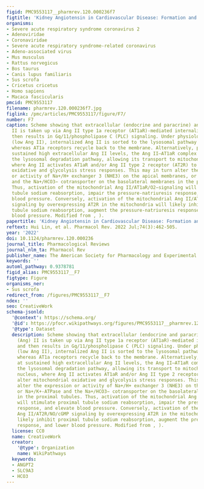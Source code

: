 ```yaml
---
figid: PMC9553117__pharmrev.120.000236f7
figtitle: 'Kidney Angiotensin in Cardiovascular Disease: Formation and Drug Targeting'
organisms:
- Severe acute respiratory syndrome coronavirus 2
- Adenoviridae
- Coronaviridae
- Severe acute respiratory syndrome-related coronavirus
- Adeno-associated virus
- Mus musculus
- Rattus norvegicus
- Bos taurus
- Canis lupus familiaris
- Sus scrofa
- Cricetus cricetus
- Homo sapiens
- Macaca fascicularis
pmcid: PMC9553117
filename: pharmrev.120.000236f7.jpg
figlink: /pmc/articles/PMC9553117/figure/F7/
number: F7
caption: Scheme showing that extracellular (endocrine and paracrine) angiotensin (Ang)
  II is taken up via Ang II type 1a receptor (AT1aR)-mediated internalization and
  then results in Gq/11/phospholipase C (PLC) signaling. Under physiologic conditions
  (low Ang II), internalized Ang II is sorted to the lysosomal pathway for degradation,
  whereas AT1a receptors recycle back to the membrane. Alternatively, particular at
  sustained high extracellular Ang II levels, the Ang II–AT1aR complex may bypass
  the lysosomal degradation pathway, allowing its transport to mitochondria and nucleus,
  where Ang II activates AT1aR and/or Ang II type 2 receptor (AT2R) to alter mitochondrial
  oxidative and glycolysis stress responses. This may in turn alter the expression
  or activity of Na+/H+ exchanger 3 (NHE3) on the apical membranes, or Na+/K+-ATPase
  and the Na+/HCO3− cotransporter on the basolateral membranes in the proximal tubules.
  Thus, activation of the mitochondrial Ang II/AT1aR/O2−signaling will stimulate proximal
  tubule sodium reabsorption, impair the pressure-natriuresis response, and elevate
  blood pressure. Conversely, activation of the mitochondrial Ang II/AT2R/NO/cGMP
  signaling by overexpressing AT2R in the mitochondria will likely inhibit proximal
  tubule sodium reabsorption, augment the pressure-natriuresis response, and lower
  blood pressure. Modified from , ).
papertitle: 'Kidney Angiotensin in Cardiovascular Disease: Formation and Drug Targeting.'
reftext: Hui Lin, et al. Pharmacol Rev. 2022 Jul;74(3):462-505.
year: '2022'
doi: 10.1124/pharmrev.120.000236
journal_title: Pharmacological Reviews
journal_nlm_ta: Pharmacol Rev
publisher_name: The American Society for Pharmacology and Experimental Therapeutics
keywords: ''
automl_pathway: 0.9378781
figid_alias: PMC9553117__F7
figtype: Figure
organisms_ner:
- Sus scrofa
redirect_from: /figures/PMC9553117__F7
ndex: ''
seo: CreativeWork
schema-jsonld:
  '@context': https://schema.org/
  '@id': https://pfocr.wikipathways.org/figures/PMC9553117__pharmrev.120.000236f7.html
  '@type': Dataset
  description: Scheme showing that extracellular (endocrine and paracrine) angiotensin
    (Ang) II is taken up via Ang II type 1a receptor (AT1aR)-mediated internalization
    and then results in Gq/11/phospholipase C (PLC) signaling. Under physiologic conditions
    (low Ang II), internalized Ang II is sorted to the lysosomal pathway for degradation,
    whereas AT1a receptors recycle back to the membrane. Alternatively, particular
    at sustained high extracellular Ang II levels, the Ang II–AT1aR complex may bypass
    the lysosomal degradation pathway, allowing its transport to mitochondria and
    nucleus, where Ang II activates AT1aR and/or Ang II type 2 receptor (AT2R) to
    alter mitochondrial oxidative and glycolysis stress responses. This may in turn
    alter the expression or activity of Na+/H+ exchanger 3 (NHE3) on the apical membranes,
    or Na+/K+-ATPase and the Na+/HCO3− cotransporter on the basolateral membranes
    in the proximal tubules. Thus, activation of the mitochondrial Ang II/AT1aR/O2−signaling
    will stimulate proximal tubule sodium reabsorption, impair the pressure-natriuresis
    response, and elevate blood pressure. Conversely, activation of the mitochondrial
    Ang II/AT2R/NO/cGMP signaling by overexpressing AT2R in the mitochondria will
    likely inhibit proximal tubule sodium reabsorption, augment the pressure-natriuresis
    response, and lower blood pressure. Modified from , ).
  license: CC0
  name: CreativeWork
  creator:
    '@type': Organization
    name: WikiPathways
  keywords:
  - ANGPT2
  - SLC9A3
  - HCO3
---
```

